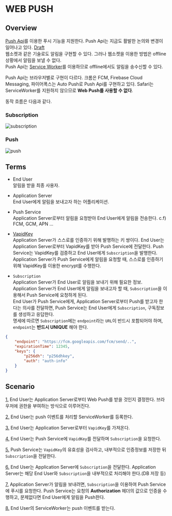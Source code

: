 # WEB PUSH

## Overview

[Push Api](https://developer.mozilla.org/ko/docs/Web/API/Push_API)를 이용한 푸시 기능을 지원한다. Push Api는 지금도 활발한 논의와 변경이 일어나고 있다. [Draft](https://www.w3.org/TR/push-api/)    
웹소켓과 같은 기술로도 알림을 구현할 수 있다. 그러나 웹소켓을 이용한 방법은 offline 상황에서 알림을 보낼 수 없다.    
Push Api는 [Service Worker](https://developer.mozilla.org/ko/docs/Web/API/Service_Worker_API)를 이용하므로 offline에서도 알림을 송수신할 수 있다.    

Push Api는 브라우저별로 구현이 다르다. 크롬은 FCM, Firebase Cloud Messaging, 파이어폭스는 Auto Push로 Push Api를 구현하고 있다. Safari는 ServiceWorker를 지원하지 않으므로 **Web Push를 사용할 수 없다**.

동작 흐름은 다음과 같다.
### Subscription
![subscription](https://user-images.githubusercontent.com/40727649/90748917-c193f280-e30d-11ea-94c4-0471544108d1.png)

### Push
![push](https://user-images.githubusercontent.com/40727649/90748923-c35db600-e30d-11ea-8cc7-3076a5a17fac.png)

## Terms

- End User  
    알림을 받을 최종 사용자.
    
- Application Server  
    End User에게 알림을 보내고자 하는 어플리케이션.
  
- Push Service  
    Application Server로부터 알림을 요청받아 End User에게 알림을 전송한다. c.f) FCM, GCM, APN ...

- [VapidKey](https://tools.ietf.org/html/draft-ietf-webpush-vapid-01)  
    Application Server가 스스로를 인증하기 위해 발행하는 키 쌍이다. End User는 Application Server로부터 VapidKey를 받아 Push Service에 전달한다. Push Service는 VapidKey를 검증하고 End User에게 `Subscription`을 발행한다.  
    Application Server가 Push Service에게 알림을 요청할 때, 스스로를 인증하기 위해 VapidKey를 이용한 encrypt를 수행한다.

- `Subscription`  
    Application Server가 End User로 알림을 보내기 위해 필요한 정보.  
    Application Server가 End User에게 알림을 보내고자 할 때, `Subscription`을 이용해서 Push Service에 요청하게 된다.  
    End User가 Push Service에게, Application Server로부터 Push를 받고자 한다는 의사를 전달하면, Push Service는 End User에게 `Subscription`, 구독정보를 생성하고 응답한다.      
    명세에 따르면 `Subscription`에는 `endpoint`라는 `URL`이 반드시 포함되어야 하며, `endpoint`는 **반드시 UNIQUE** 해야 한다.
    
```json
{
    "endpoint": "https://fcm.googleapis.com/fcm/send/..",
    "expirationTime": 12345,
    "keys": {
        "p256dh": "p256dhkey",
        "auth": "auth-info"
    }
}
```
## Scenario

[1.]() End User는 Application Server로부터 Web Push를 받을 것인지 결정한다. 브라우저에 권한을 부여하는 방식으로 이루어진다.

[2.]() End User는 push 이벤트를 처리할 ServiceWorker를 등록한다.
  
[3.]() End User는 Application Server로부터 `VapidKey`를 가져온다.

[4.]() End User는 Push Service에 `VapidKey`를 전달하며 `Subscription`을 요청한다.
   
[5.]() Push Service는 `VapidKey`의 유효성을 검사하고, 내부적으로 인증정보를 저장한 뒤 `Subscription`을 전달한다.

[6.]() End User는 Application Server에 `Subscription`을 전달한다. Application Server는 해당 End User와 `Subscription`을 내부적으로 처리해야 한다.(DB 저장 등)

[7.]() Application Server가 알림을 보내려면, `Subscription`을 이용하여 Push Service에 푸시를 요청한다. Push Service는 요청의 **Authorization** 헤더의 값으로 인증을 수행하고, 문제없다면 End User에게 알림을 Push한다.
   
[8.]() End User의 ServiceWorker는 push 이벤트를 받는다.

